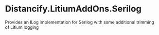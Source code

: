 # Distancify.LitiumAddOns.Serilog
Provides an ILog implementation for Serilog with some additional trimming of Litium logging
